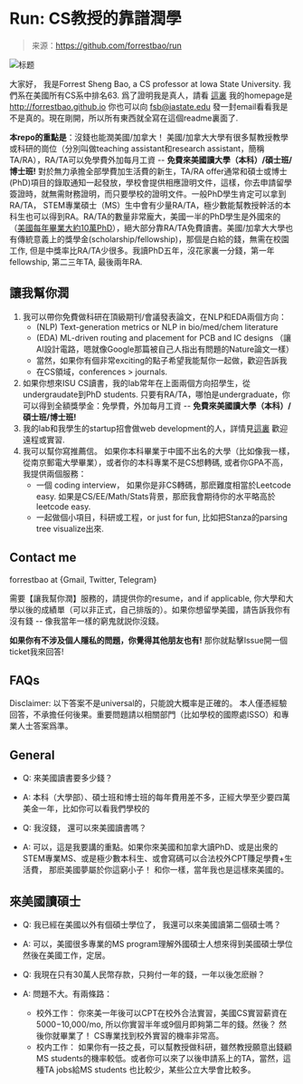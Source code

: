 # Run: CS教授的靠譜潤學

> 来源：<https://github.com/forrestbao/run>

![标题](https://m.media-amazon.com/images/I/51PkOQXo5CL._SL500_.jpg)

大家好， 我是Forrest Sheng Bao, a CS professor at Iowa State University. 我們系在美國所有CS系中排名63.
爲了證明我是真人，請看 [這裏](https://www.cs.iastate.edu/fsb) 我的homepage是 <http://forrestbao.github.io> 你也可以向 [fsb@iastate.edu](mailto:fsb@iastate.edu) 發一封email看看我是不是真的。現在剛開，所以所有東西就全寫在這個readme裏面了.

**本repo的重點是**：沒錢也能潤美國/加拿大！ 美國/加拿大大學有很多幫教授教學或科研的崗位（分別叫做teaching assistant和research assistant，簡稱TA/RA），RA/TA可以免學費外加每月工資 -- **免費來美國讀大學（本科）/碩士班/博士班!** 對於無力承擔全部學費加生活費的新生，TA/RA offer通常和碩士或博士(PhD)項目的錄取通知一起發放，學校會提供相應證明文件，這樣，你去申請留學簽證時，就無需財務證明，而只要學校的證明文件。一般PhD學生肯定可以拿到RA/TA， STEM專業碩士（MS）生中會有少量RA/TA，極少數能幫教授幹活的本科生也可以得到RA。RA/TA的數量非常龐大，美國一半的PhD學生是外國來的（[美國每年畢業大約10萬PhD](https://www.nsf.gov/nsb/sei/one-pagers/Foreign-Born.pdf)），絕大部分靠RA/TA免費讀書。美國/加拿大大學也有傳統意義上的獎學金(scholarship/fellowship)，那個是白給的錢，無需在校園工作, 但是中獎率比RA/TA少很多。我讀PhD五年，沒花家裏一分錢，第一年fellowship, 第二三年TA, 最後兩年RA.

## 讓我幫你潤

1. 我可以帶你免費做科研在頂級期刊/會議發表論文，在NLP和EDA兩個方向：
   - (NLP) Text-generation metrics or NLP in bio/med/chem literature
   - (EDA) ML-driven routing and placement for PCB and IC designs （讓AI設計電路，嗯就像Google那篇被自己人指出有問題的Nature論文一樣）
   - 當然，如果你有個非常exciting的點子希望我能幫你一起做，歡迎告訴我
   - 在CS領域，conferences > journals.
2. 如果你想來ISU CS讀書，我的lab常年在上面兩個方向招學生，從undergraudate到PhD students. 只要有RA/TA，哪怕是undergraduate，你可以得到全額獎學金：免學費，外加每月工資 -- **免費來美國讀大學（本科）/碩士班/博士班!**
3. 我的lab和我學生的startup招會做web development的人，詳情見[這裏](https://nlpdev.notion.site/Remote-Hiring-People-9df52db7ba624954a58cac93a836b01b) 歡迎遠程或實習.
4. 我可以幫你寫推薦信。 如果你本科畢業于中國不出名的大學（比如像我一樣，從南京郵電大學畢業），或者你的本科專業不是CS想轉碼, 或者你GPA不高，我提供兩個服務：
   - 一個 coding interview， 如果你是非CS轉碼，那麽難度相當於Leetcode easy. 如果是CS/EE/Math/Stats背景，那麽我會期待你的水平略高於leetcode easy.
   - 一起做個小項目，科研或工程，or just for fun, 比如把Stanza的parsing tree visualize出來.

## Contact me

forrestbao at {Gmail, Twitter, Telegram}

需要【讓我幫你潤】服務的，請提供你的resume，and if applicable, 你大學和大學以後的成績單（可以非正式，自己排版的）。如果你想留學美國，請告訴我你有沒有錢 -- 像我當年一樣的窮鬼就説你沒錢。

**如果你有不涉及個人隱私的問題，你覺得其他朋友也有!** 那你就點擊Issue開一個ticket我來回答!

## FAQs

Disclaimer: 以下答案不是universal的，只能說大概率是正確的。 本人僅憑經驗回答，不承擔任何後果。重要問題請以相關部門（比如學校的國際處ISSO）和專業人士答案爲準。

## General

- Q: 來美國讀書要多少錢？
- A: 本科（大學部）、碩士班和博士班的每年費用差不多，正經大學至少要四萬美金一年，比如你可以看我們學校的

- Q: 我沒錢， 還可以來美國讀書嗎？
- A: 可以，這是我要講的重點。如果你來美國和加拿大讀PhD、或是出衆的STEM專業MS、或是極少數本科生、或會寫碼可以合法校外CPT賺足學費+生活費， 那麽美國夢屬於你這窮小子！ 和你一樣，當年我也是這樣來美國的。

## 來美國讀碩士

- Q: 我已經在美國以外有個碩士學位了， 我還可以來美國讀第二個碩士嗎？
- A: 可以，美國很多專業的MS program理解外國碩士人想來得到美國碩士學位然後在美國工作，定居。

- Q: 我現在只有30萬人民幣存款，只夠付一年的錢，一年以後怎麽辦？
- A: 問題不大。有兩條路：
  - 校外工作： 你來美一年後可以CPT在校外合法實習，美國CS實習薪資在$5000-$10,000/mo, 所以你實習半年或9個月即夠第二年的錢。然後？ 然後你就畢業了！ CS專業找到校外實習的機率非常高。
  - 校内工作： 如果你有一技之長，可以幫教授做科研，雖然教授願意出錢顧MS students的機率較低。或者你可以來了以後申請系上的TA，當然，這種TA jobs給MS students 也比較少，某些公立大學會比較多。
